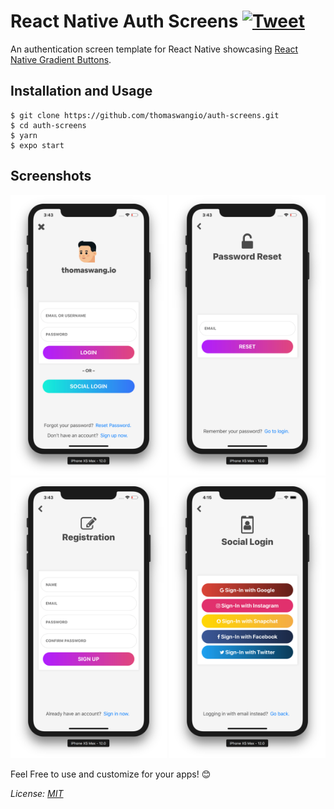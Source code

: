 # React Native Auth Screens [![Tweet](https://img.shields.io/twitter/url/http/shields.io.svg?style=social)](https://twitter.com/intent/tweet?text=Check%20out%20these%20sweet%20login,%20registration,%20and%20reset%20screens%20by%20@thomaswangio%20for%20@reactnative%20&url=https://github.com/thomaswangio/auth-screens)

An authentication screen template for React Native showcasing [React Native Gradient Buttons](https://github.com/thomaswangio/react-native-gradient-buttons).

## Installation and Usage

```
$ git clone https://github.com/thomaswangio/auth-screens.git
$ cd auth-screens
$ yarn
$ expo start
```

## Screenshots

<img src="./example1.png" alt="Example 1 " width="250">
<img src="./example2.png" alt="Example 2" width="250">
<img src="./example3.png" alt="Example 3" width="250">
<img src="./example4.png" alt="Example 4" width="250">

Feel Free to use and customize for your apps! 😊

*License: [MIT](https://github.com/thomaswangio/auth-screens/edit/master/LICENSE.md)*
